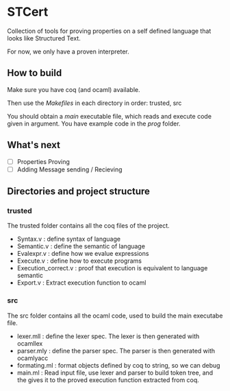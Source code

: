 # STCert

Collection of tools for proving properties on a self defined language that looks like Structured Text.

For now, we only have a proven interpreter.

## How to build

Make sure you have coq (and ocaml) available.

Then use the *Makefiles* in each directory in order: trusted, src

You should obtain a *main* executable file, which reads and execute code given in argument. You have example code in the *prog* folder.

## What's next

- [ ] Properties Proving
- [ ] Adding Message sending / Recieving

## Directories and project structure

### trusted

The trusted folder contains all the coq files of the project.
- Syntax.v : define syntax of language
- Semantic.v : define the semantic of language
- Evalexpr.v : define how we evalue expressions
- Execute.v : define how to execute programs
- Execution_correct.v : proof that execution is equivalent to language semantic
- Export.v : Extract execution function to ocaml

### src

The src folder contains all the ocaml code, used to build the main executabe file.
- lexer.mll : define the lexer spec. The lexer is then generated with ocamllex
- parser.mly : define the parser spec. The parser is then generated with ocamlyacc
- formating.ml : format objects defined by coq to string, so we can debug
- main.ml : Read input file, use lexer and parser to build token tree, and the gives it to the proved execution function extracted from coq.
